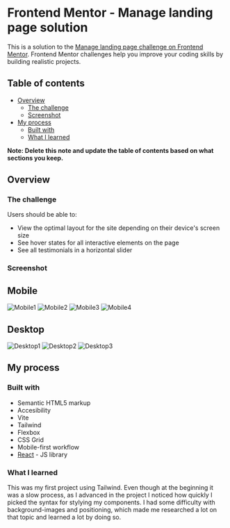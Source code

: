 # Frontend Mentor - Manage landing page solution

This is a solution to the [Manage landing page challenge on Frontend Mentor](https://www.frontendmentor.io/challenges/manage-landing-page-SLXqC6P5). Frontend Mentor challenges help you improve your coding skills by building realistic projects. 

## Table of contents

- [Overview](#overview)
  - [The challenge](#the-challenge)
  - [Screenshot](#screenshot)
- [My process](#my-process)
  - [Built with](#built-with)
  - [What I learned](#what-i-learned)

**Note: Delete this note and update the table of contents based on what sections you keep.**

## Overview

### The challenge

Users should be able to:

- View the optimal layout for the site depending on their device's screen size
- See hover states for all interactive elements on the page
- See all testimonials in a horizontal slider

### Screenshot
## Mobile
![Mobile1](./Screenshots/Mobile/Mobile1.png 'Design in mobile 1')
![Mobile2](./Screenshots/Mobile/Mobile2.png 'Design in mobile 2')
![Mobile3](./Screenshots/Mobile/Mobile3.png 'Design in mobile 3')
![Mobile4](./Screenshots/Mobile/Mobile4.png 'Design in mobile 4')
## Desktop
![Desktop1](./Screenshots/Desktop/Desktop1.png 'Design in Desktop 1') 
![Desktop2](./Screenshots/Desktop/Desktop2.png 'Design in Desktop 2') 
![Desktop3](./Screenshots/Desktop/Desktop3.png 'Design in Desktop 3') 

## My process

### Built with

- Semantic HTML5 markup
- Accesibility
- Vite
- Tailwind
- Flexbox
- CSS Grid
- Mobile-first workflow
- [React](https://reactjs.org/) - JS library

### What I learned

This was my first project using Tailwind. Even though at the beginning it was a slow process, as I advanced in the project I noticed how quickly I picked the syntax for stylying my components. I had some difficulty with background-images and positioning, which made me researched a lot on that topic and learned a lot by doing so.